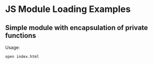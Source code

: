 # JS Module Loading Examples

## Simple module with encapsulation of private functions

Usage:

    open index.html
